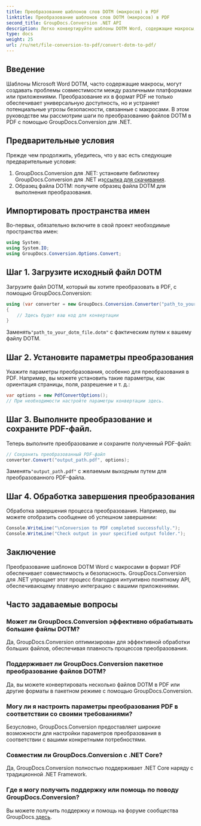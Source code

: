 ```yaml
---
title: Преобразование шаблонов слов DOTM (макросов) в PDF
linktitle: Преобразование шаблонов слов DOTM (макросов) в PDF
second_title: GroupDocs.Conversion .NET API
description: Легко конвертируйте шаблоны DOTM Word, содержащие макросы, в PDF с помощью GroupDocs.Conversion для .NET. Обеспечьте совместимость и безопасность с помощью простых шагов.
type: docs
weight: 25
url: /ru/net/file-conversion-to-pdf/convert-dotm-to-pdf/
---
```

## Введение
Шаблоны Microsoft Word DOTM, часто содержащие макросы, могут создавать проблемы совместимости между различными платформами или приложениями. Преобразование их в формат PDF не только обеспечивает универсальную доступность, но и устраняет потенциальные угрозы безопасности, связанные с макросами. В этом руководстве мы рассмотрим шаги по преобразованию файлов DOTM в PDF с помощью GroupDocs.Conversion для .NET.
## Предварительные условия
Прежде чем продолжить, убедитесь, что у вас есть следующие предварительные условия:
1.  GroupDocs.Conversion для .NET: установите библиотеку GroupDocs.Conversion для .NET из[ссылка для скачивания](https://releases.groupdocs.com/conversion/net/). 
2. Образец файла DOTM: получите образец файла DOTM для выполнения преобразования.

## Импортировать пространства имен
Во-первых, обязательно включите в свой проект необходимые пространства имен:
```csharp
using System;
using System.IO;
using GroupDocs.Conversion.Options.Convert;
```
## Шаг 1. Загрузите исходный файл DOTM
Загрузите файл DOTM, который вы хотите преобразовать в PDF, с помощью GroupDocs.Conversion:
```csharp
using (var converter = new GroupDocs.Conversion.Converter("path_to_your_dotm_file.dotm"))
{
    // Здесь будет ваш код для конвертации
}
```
 Заменять`"path_to_your_dotm_file.dotm"` с фактическим путем к вашему файлу DOTM.
## Шаг 2. Установите параметры преобразования
Укажите параметры преобразования, особенно для преобразования в PDF. Например, вы можете установить такие параметры, как ориентация страницы, поля, разрешение и т. д.:
```csharp
var options = new PdfConvertOptions();
// При необходимости настройте параметры конвертации здесь.
```
## Шаг 3. Выполните преобразование и сохраните PDF-файл.
Теперь выполните преобразование и сохраните полученный PDF-файл:
```csharp
// Сохранить преобразованный PDF-файл
converter.Convert("output_path.pdf", options);
```
 Заменять`"output_path.pdf"` с желаемым выходным путем для преобразованного PDF-файла.
## Шаг 4. Обработка завершения преобразования
Обработка завершения процесса преобразования. Например, вы можете отобразить сообщение об успешном завершении:
```csharp
Console.WriteLine("\nConversion to PDF completed successfully.");
Console.WriteLine("Check output in your specified output folder.");
```

## Заключение
Преобразование шаблонов DOTM Word с макросами в формат PDF обеспечивает совместимость и безопасность. GroupDocs.Conversion для .NET упрощает этот процесс благодаря интуитивно понятному API, обеспечивающему плавную интеграцию с вашими приложениями.
## Часто задаваемые вопросы
### Может ли GroupDocs.Conversion эффективно обрабатывать большие файлы DOTM?
Да, GroupDocs.Conversion оптимизирован для эффективной обработки больших файлов, обеспечивая плавность процессов преобразования.
### Поддерживает ли GroupDocs.Conversion пакетное преобразование файлов DOTM?
Да, вы можете конвертировать несколько файлов DOTM в PDF или другие форматы в пакетном режиме с помощью GroupDocs.Conversion.
### Могу ли я настроить параметры преобразования PDF в соответствии со своими требованиями?
Безусловно, GroupDocs.Conversion предоставляет широкие возможности для настройки параметров преобразования в соответствии с вашими конкретными потребностями.
### Совместим ли GroupDocs.Conversion с .NET Core?
Да, GroupDocs.Conversion полностью поддерживает .NET Core наряду с традиционной .NET Framework.
### Где я могу получить поддержку или помощь по поводу GroupDocs.Conversion?
 Вы можете получить поддержку и помощь на форуме сообщества GroupDocs.[здесь](https://forum.groupdocs.com/c/conversion/11).